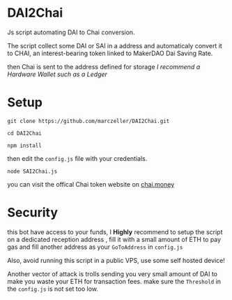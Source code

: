 # DAI2Chai
Js script automating DAI to Chai conversion.

The script collect some DAI or SAI in a address and automaticaly convert it to CHAI, an interest-bearing token linked to MakerDAO Dai Saving Rate.

then Chai is sent to the address defined for storage *I recommend a Hardware Wallet such as a Ledger*

# Setup

`git clone https://github.com/marczeller/DAI2Chai.git`

`cd DAI2Chai`

`npm install`

then edit the `config.js` file with your credentials.

`node SAI2Chai.js`

you can visit the offical Chai token website on [chai.money](chai.money)

# Security

this bot have access to your funds, I **Highly** recommend to setup the script on a dedicated reception address , fill it with a small amount of ETH to pay gas and fill another address as your `GoToAddress` in `config.js`

Also, avoid running this script in a public VPS, use some self hosted device!

Another vector of attack is trolls sending you very small amount of DAI to make you waste your ETH for transaction fees. make sure the `Threshold` in the `config.js` is not set too low.
